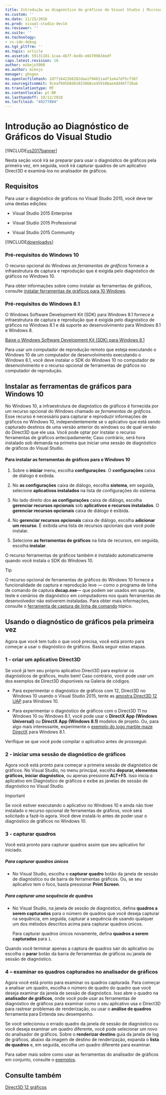 ```yaml
---
title: Introdução ao diagnóstico de gráficos do Visual Studio | Microsoft Docs
ms.custom: ''
ms.date: 11/15/2016
ms.prod: visual-studio-dev14
ms.reviewer: ''
ms.suite: ''
ms.technology:
- vs-ide-debug
ms.tgt_pltfrm: ''
ms.topic: article
ms.assetid: 59131181-1caa-4b7f-be4b-e84709634edf
caps.latest.revision: 10
author: mikejo5000
ms.author: mikejo
manager: ghogen
ms.openlocfilehash: 2d7f16422b8282daa1f94011adf1e4a7df5cf387
ms.sourcegitcommit: 9ceaf69568d61023868ced59108ae4dd46f720ab
ms.translationtype: MT
ms.contentlocale: pt-BR
ms.lasthandoff: 10/12/2018
ms.locfileid: "49277804"
---
```

# <a name="getting-started-with-visual-studio-graphics-diagnostics"></a>Introdução ao Diagnóstico de Gráficos do Visual Studio
[!INCLUDE[vs2017banner](../includes/vs2017banner.md)]

Nesta seção você irá se preparar para usar o diagnóstico de gráficos pela primeira vez, em seguida, você irá capturar quadros de um aplicativo Direct3D e examiná-los no analisador de gráficos.  
  
## <a name="requirements"></a>Requisitos  
 Para usar o diagnóstico de gráficos no Visual Studio 2015, você deve ter uma destas edições:  
  
-   Visual Studio 2015 Enterprise  
  
-   Visual Studio 2015 Professional  
  
-   Visual Studio 2015 Community  
  
 [!INCLUDE[downloadvs](../includes/downloadvs-md.md)]  
  
### <a name="windows-10-prerequisites"></a>Pré-requisitos do Windows 10  
 O recurso opcional do Windows *as ferramentas de gráficos* fornece a infraestrutura de captura e reprodução que é exigida pelo diagnóstico de gráficos no Windows 10.  
  
 Para obter informações sobre como instalar as ferramentas de gráficos, consulte [instalar ferramentas de gráficos para 10 Windows](#InstallGraphicsTools).  
  
### <a name="windows-81-prerequisites"></a>Pré-requisitos do Windows 8.1  
 O Windows Software Development Kit (SDK) para Windows 8.1 fornece a infraestrutura de captura e reprodução que é exigida pelo diagnóstico de gráficos no Windows 8.1 e dá suporte ao desenvolvimento para Windows 8.1 e Windows 8.  
  
 [Baixe o Windows Software Development Kit (SDK) para Windows 8.1](https://msdn.microsoft.com/windows/desktop/bg162891.aspx)  
  
 Para usar um computador de reprodução remoto que esteja executando o Windows 10 de um computador de desenvolvimento executando o Windows 8.1, você deve instalar o SDK do Windows 10 no computador de desenvolvimento e o recurso opcional de ferramentas de gráficos no computador de reprodução.  
  
##  <a name="InstallGraphicsTools"></a> Instalar as ferramentas de gráficos para Windows 10  
 No Windows 10, a infraestrutura de diagnóstico de gráficos é fornecida por um recurso opcional do Windows chamado *as ferramentas de gráficos*. Esse recurso é necessário para capturar e reproduzir informações de gráficos no Windows 10, independentemente se o aplicativo que está sendo capturado destinos de uma versão anterior do windows ou de qual versão do Direct3D que ele usa. Você pode optar por instalar o recurso ferramentas de gráficos antecipadamente; Caso contrário, será hora instalado sob demanda na primeira que iniciar uma sessão de diagnóstico de gráficos do Visual Studio.  
  
#### <a name="to-install-graphics-tools-for-windows-10"></a>Para instalar as ferramentas de gráficos para o Windows 10  
  
1.  Sobre o **iniciar** menu, escolha **configurações**. O **configurações** caixa de diálogo é exibida.  
  
2.  No **as configurações** caixa de diálogo, escolha **sistema**, em seguida, selecione **aplicativos instalados** na lista de configurações do sistema.  
  
3.  No lado direito dos **as configurações** caixa de diálogo, escolha **gerenciar recursos opcionais** sob **aplicativos e recursos instalados**. O **gerenciar recursos opcionais** caixa de diálogo é exibida.  
  
4.  No **gerenciar recursos opcionais** caixa de diálogo, escolha **adicionar um recurso**. É exibida uma lista de recursos opcionais que você pode instalar.  
  
5.  Selecione **as ferramentas de gráficos** na lista de recursos, em seguida, escolha **instalar**.  
  
 O recurso ferramentas de gráficos também é instalado automaticamente quando você instala o SDK do Windows 10.  
  
> [!TIP]
>  O recurso opcional de ferramentas de gráficos do Windows 10 fornece a funcionalidade de captura e reprodução leve — como o programa de linha de comando de captura **dxcap.exe**— que podem ser usados em suporte, teste e cenários de diagnóstico em computadores nos quais ferramentas de desenvolvedor não estiverem instaladas. Para obter mais informações, consulte o [ferramenta de captura de linha de comando](../debugger/command-line-capture-tool.md) tópico.  
  
## <a name="using-graphics-diagnostics-for-the-first-time"></a>Usando o diagnóstico de gráficos pela primeira vez  
 Agora que você tem tudo o que você precisa, você está pronto para começar a usar o diagnóstico de gráficos. Basta seguir estas etapas.  
  
### <a name="1---create-a-direct3d-app"></a>1 - criar um aplicativo Direct3D  
 Se você já tem seu próprio aplicativo Direct3D para explorar os diagnósticos de gráficos, muito bem! Caso contrário, você pode usar um dos exemplos de Direct3D disponíveis na Galeria de códigos.  
  
-   Para experimentar o diagnóstico de gráficos com 12, Direct3D no Windows 10 usando o Visual Studio 2015, tente as [amostra Direct3D 12 UAP](https://code.msdn.microsoft.com/Direct3D-12-UAP-Sample-ecb1779f) para Windows 10.  
  
-   Para experimentar o diagnóstico de gráficos com o Direct3D 11 no Windows 10 ou Windows 8.1, você pode usar o **DirectX App (Windows Universal)** ou **DirectX App (Windows 8.1)** modelos de projeto. Ou, para algo mais interessante, experimente o [exemplo do jogo marble maze DirectX](https://code.msdn.microsoft.com/windowsapps/DirectX-Marble-Maze-Game-e4806345) para Windows 8.1.  
  
 Verifique se que você pode compilar o aplicativo antes de prosseguir.  
  
### <a name="2---start-a-graphics-diagnostics-session"></a>2 - iniciar uma sessão de diagnóstico de gráficos  
 Agora você está pronto para começar a primeira sessão de diagnóstico de gráficos. No Visual Studio, no menu principal, escolha **depurar, elementos gráficos, iniciar diagnóstico**, ou apenas pressione **ALT+F5**. Isso inicia o aplicativo em Diagnóstico de gráficos e exibe as janelas de sessão de diagnóstico no Visual Studio.  
  
> [!IMPORTANT]
>  Se você estiver executando o aplicativo no Windows 10 e ainda não tiver instalado o recurso opcional de ferramentas de gráficos, você será solicitado a fazê-lo agora. Você deve instalá-lo antes de poder usar o diagnóstico de gráficos no Windows 10.  
  
### <a name="3---capture-frames"></a>3 - capturar quadros  
 Você está pronto para capturar quadros assim que seu aplicativo for iniciado.  
  
##### <a name="to-capture-single-frames"></a>Para capturar quadros únicos  
  
-   No Visual Studio, escolha o **capturar quadro** botão da janela de sessão de diagnóstico ou de barra de ferramentas gráficos. Ou, se seu aplicativo tem o foco, basta pressionar **Print Screen**.  
  
##### <a name="to-capture-a-sequence-of-frames"></a>Para capturar uma sequência de quadros  
  
-   No Visual Studio, na janela de sessão de diagnóstico, defina **quadros a serem capturados** para o número de quadros que você deseja capturar na sequência, em seguida, capturar a sequência de usando qualquer um dos métodos descritos acima para capturar quadros únicos.  
  
     Para capturar quadros únicos novamente, defina **quadros a serem capturados** para `1`.  
  
 Quando você terminar apenas a captura de quadros sair do aplicativo ou escolha o **parar** botão da barra de ferramentas de gráficos ou janela de sessão de diagnóstico.  
  
### <a name="4--examine-captured-frames-in-the-graphics-analyzer"></a>4 – examinar os quadros capturados no analisador de gráficos  
 Agora você está pronto para examinar os quadros capturada. Para começar a analisar um quadro, escolha o número de quadro do quadro que você deseja examinar da janela de sessão de diagnóstico. Isso abre o quadro na **analisador de gráficos**, onde você pode usar as ferramentas de diagnóstico de gráficos para examinar como o seu aplicativo usa o Direct3D para rastrear problemas de renderização, ou usar o **análise de quadros** ferramenta para Entenda seu desempenho.  
  
 Se você selecionou o errado quadro da janela de sessão de diagnóstico ou você deseja examinar um quadro diferente, você pode selecionar um novo do analisador de gráficos. Sobre o **renderizar destino** guia da janela de log de gráficos, abaixo da imagem de destino de renderização, expanda o **lista de quadros** e, em seguida, escolha um quadro diferente para examinar.  
  
 Para saber mais sobre como usar as ferramentas do analisador de gráficos em conjunto, consulte o [exemplos](../debugger/graphics-diagnostics-examples.md).  
  
## <a name="see-also"></a>Consulte também  
 [Direct3D 12 gráficos](http://msdn.microsoft.com/en-us/52094ae3-3b44-4689-9ee7-1ba1b3a779cb)







